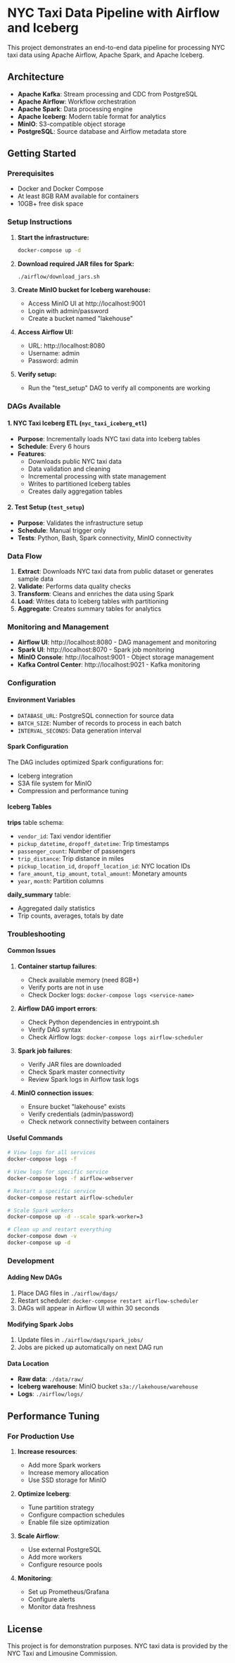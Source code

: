 # NYC Taxi Data Pipeline with Airflow and Iceberg

This project demonstrates an end-to-end data pipeline for processing NYC taxi data using Apache Airflow, Apache Spark, and Apache Iceberg.

## Architecture

- **Apache Kafka**: Stream processing and CDC from PostgreSQL
- **Apache Airflow**: Workflow orchestration
- **Apache Spark**: Data processing engine
- **Apache Iceberg**: Modern table format for analytics
- **MinIO**: S3-compatible object storage
- **PostgreSQL**: Source database and Airflow metadata store

## Getting Started

### Prerequisites

- Docker and Docker Compose
- At least 8GB RAM available for containers
- 10GB+ free disk space

### Setup Instructions

1. **Start the infrastructure:**
   ```bash
   docker-compose up -d
   ```

2. **Download required JAR files for Spark:**
   ```bash
   ./airflow/download_jars.sh
   ```

3. **Create MinIO bucket for Iceberg warehouse:**
   - Access MinIO UI at http://localhost:9001
   - Login with admin/password
   - Create a bucket named "lakehouse"

4. **Access Airflow UI:**
   - URL: http://localhost:8080
   - Username: admin
   - Password: admin

5. **Verify setup:**
   - Run the "test_setup" DAG to verify all components are working

### DAGs Available

#### 1. NYC Taxi Iceberg ETL (`nyc_taxi_iceberg_etl`)
- **Purpose**: Incrementally loads NYC taxi data into Iceberg tables
- **Schedule**: Every 6 hours
- **Features**:
  - Downloads public NYC taxi data
  - Data validation and cleaning
  - Incremental processing with state management
  - Writes to partitioned Iceberg tables
  - Creates daily aggregation tables

#### 2. Test Setup (`test_setup`)
- **Purpose**: Validates the infrastructure setup
- **Schedule**: Manual trigger only
- **Tests**: Python, Bash, Spark connectivity, MinIO connectivity

### Data Flow

1. **Extract**: Downloads NYC taxi data from public dataset or generates sample data
2. **Validate**: Performs data quality checks
3. **Transform**: Cleans and enriches the data using Spark
4. **Load**: Writes data to Iceberg tables with partitioning
5. **Aggregate**: Creates summary tables for analytics

### Monitoring and Management

- **Airflow UI**: http://localhost:8080 - DAG management and monitoring
- **Spark UI**: http://localhost:8070 - Spark job monitoring
- **MinIO Console**: http://localhost:9001 - Object storage management
- **Kafka Control Center**: http://localhost:9021 - Kafka monitoring

### Configuration

#### Environment Variables
- `DATABASE_URL`: PostgreSQL connection for source data
- `BATCH_SIZE`: Number of records to process in each batch
- `INTERVAL_SECONDS`: Data generation interval

#### Spark Configuration
The DAG includes optimized Spark configurations for:
- Iceberg integration
- S3A file system for MinIO
- Compression and performance tuning

#### Iceberg Tables

**trips** table schema:
- `vendor_id`: Taxi vendor identifier
- `pickup_datetime`, `dropoff_datetime`: Trip timestamps
- `passenger_count`: Number of passengers
- `trip_distance`: Trip distance in miles
- `pickup_location_id`, `dropoff_location_id`: NYC location IDs
- `fare_amount`, `tip_amount`, `total_amount`: Monetary amounts
- `year`, `month`: Partition columns

**daily_summary** table:
- Aggregated daily statistics
- Trip counts, averages, totals by date

### Troubleshooting

#### Common Issues

1. **Container startup failures**:
   - Check available memory (need 8GB+)
   - Verify ports are not in use
   - Check Docker logs: `docker-compose logs <service-name>`

2. **Airflow DAG import errors**:
   - Check Python dependencies in entrypoint.sh
   - Verify DAG syntax
   - Check Airflow logs: `docker-compose logs airflow-scheduler`

3. **Spark job failures**:
   - Verify JAR files are downloaded
   - Check Spark master connectivity
   - Review Spark logs in Airflow task logs

4. **MinIO connection issues**:
   - Ensure bucket "lakehouse" exists
   - Verify credentials (admin/password)
   - Check network connectivity between containers

#### Useful Commands

```bash
# View logs for all services
docker-compose logs -f

# View logs for specific service
docker-compose logs -f airflow-webserver

# Restart a specific service
docker-compose restart airflow-scheduler

# Scale Spark workers
docker-compose up -d --scale spark-worker=3

# Clean up and restart everything
docker-compose down -v
docker-compose up -d
```

### Development

#### Adding New DAGs
1. Place DAG files in `./airflow/dags/`
2. Restart scheduler: `docker-compose restart airflow-scheduler`
3. DAGs will appear in Airflow UI within 30 seconds

#### Modifying Spark Jobs
1. Update files in `./airflow/dags/spark_jobs/`
2. Jobs are picked up automatically on next DAG run

#### Data Location
- **Raw data**: `./data/raw/`
- **Iceberg warehouse**: MinIO bucket `s3a://lakehouse/warehouse`
- **Logs**: `./airflow/logs/`

## Performance Tuning

### For Production Use

1. **Increase resources**:
   - Add more Spark workers
   - Increase memory allocation
   - Use SSD storage for MinIO

2. **Optimize Iceberg**:
   - Tune partition strategy
   - Configure compaction schedules
   - Enable file size optimization

3. **Scale Airflow**:
   - Use external PostgreSQL
   - Add more workers
   - Configure resource pools

4. **Monitoring**:
   - Set up Prometheus/Grafana
   - Configure alerts
   - Monitor data freshness

## License

This project is for demonstration purposes. NYC taxi data is provided by the NYC Taxi and Limousine Commission.
